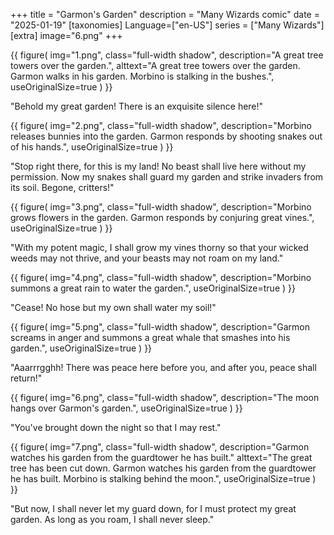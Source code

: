 +++
title = "Garmon's Garden"
description = "Many Wizards comic"
date = "2025-01-19"
[taxonomies]
Language=["en-US"]
series = ["Many Wizards"]
[extra]
image="6.png"
+++

{{
        figure(
                img="1.png",
                class="full-width shadow",
                description="A great tree towers over the garden.",
                alttext="A great tree towers over the garden. Garmon walks in his garden. Morbino is stalking in the bushes.",
                useOriginalSize=true
        )
}}

"Behold my great garden! There is an exquisite silence here!"

{{
        figure(
                img="2.png",
                class="full-width shadow",
                description="Morbino releases bunnies into the garden. Garmon responds by shooting snakes out of his hands.",
                useOriginalSize=true
        )
}}

"Stop right there, for this is my land! No beast shall live here without my permission. Now my snakes shall guard my garden and strike invaders from its soil. Begone, critters!"

{{
        figure(
                img="3.png",
                class="full-width shadow",
                description="Morbino grows flowers in the garden. Garmon responds by conjuring great vines.",
                useOriginalSize=true
        )
}}

"With my potent magic, I shall grow my vines thorny so that your wicked weeds may not thrive, and your beasts may not roam on my land."

{{
        figure(
                img="4.png",
                class="full-width shadow",
                description="Morbino summons a great rain to water the garden.",
                useOriginalSize=true
        )
}}

"Cease! No hose but my own shall water my soil!"

{{
        figure(
                img="5.png",
                class="full-width shadow",
                description="Garmon screams in anger and summons a great whale that smashes into his garden.",
                useOriginalSize=true
        )
}}

"Aaarrrgghh! There was peace here before you, and after you, peace shall return!"

{{
        figure(
                img="6.png",
                class="full-width shadow",
                description="The moon hangs over Garmon's garden.",
                useOriginalSize=true
        )
}}

"You've brought down the night so that I may rest."

{{
        figure(
                img="7.png",
                class="full-width shadow",
                description="Garmon watches his garden from the guardtower he has built."
                alttext="The great tree has been cut down. Garmon watches his garden from the guardtower he has built. Morbino is stalking behind the moon.",
                useOriginalSize=true
        )
}}

"But now, I shall never let my guard down, for I must protect my great garden. As long as you roam, I shall never sleep."